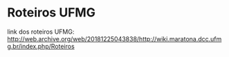 # Roteiros UFMG

link dos roteiros UFMG: http://web.archive.org/web/20181225043838/http://wiki.maratona.dcc.ufmg.br/index.php/Roteiros